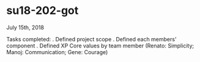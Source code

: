 # su18-202-got

July 15th, 2018

Tasks completed:
. Defined project scope
. Defined each members' component
. Defined XP Core values by team member (Renato: Simplicity; Manoj: Communication; Gene: Courage)


